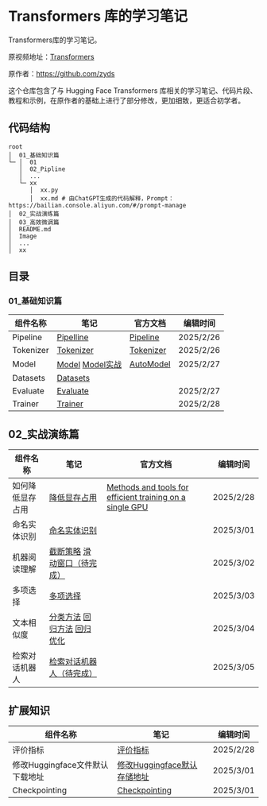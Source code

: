 # Transformers 库的学习笔记

Transformers库的学习笔记。

原视频地址：[Transformers](https://space.bilibili.com/21060026)

原作者：https://github.com/zyds

这个仓库包含了与 Hugging Face Transformers 库相关的学习笔记、代码片段、教程和示例，在原作者的基础上进行了部分修改，更加细致，更适合初学者。

## 代码结构

```text
root
│  01_基础知识篇
└─ │  01
   │  02_Pipline
   │  ...
   └─ xx 
      │  xx.py
      │  xx.md # 由ChatGPT生成的代码解释，Prompt：https://bailian.console.aliyun.com/#/prompt-manage
│  02_实战演练篇
│  03_高效微调篇
│  README.md
│  Image
│  ...
│  xx
```

## 目录

### 01_基础知识篇

| 组件名称  | 笔记                                                         | 官方文档                                                     | 编辑时间  |
| --------- | ------------------------------------------------------------ | ------------------------------------------------------------ | --------- |
| Pipeline  | [Pipelline](01_基础知识篇/02_Pipeline/pipeline.md)           | [Pipeline](https://huggingface.co/docs/transformers/main/en/quicktour#pipeline) | 2025/2/26 |
| Tokenizer | [Tokenizer](01_基础知识篇/03_Tokenizer/tokenizer.md)         | [Tokenizer](https://huggingface.co/docs/transformers/main/en/quicktour#autotokenizer) | 2025/2/26 |
| Model     | [Model](01_基础知识篇/04_Model/model.md)   [Model实战](01_基础知识篇/04_Model/实战.md) | [AutoModel](https://huggingface.co/docs/transformers/main/en/quicktour#automodel) | 2025/2/27 |
| Datasets  | [Datasets](01_基础知识篇/05_Datasets/datasets.md)            |                                                              |           |
| Evaluate  | [Evaluate](01_基础知识篇/06_Evaluate/evaluate.md)            |                                                              | 2025/2/27 |
| Trainer   | [Trainer](01_基础知识篇/07_Trainer/trainer.md)               |                                                              | 2025/2/28 |

## 02_实战演练篇

| 组件名称         | 笔记                                                         | 官方文档                                                     | 编辑时间  |
| ---------------- | ------------------------------------------------------------ | ------------------------------------------------------------ | --------- |
| 如何降低显存占用 | [降低显存占用](02_实战演练篇/01_如何降低显存占用/降低显存占用实战.md) | [Methods and tools for efficient training on a single GPU](https://huggingface.co/docs/transformers/perf_train_gpu_one#methods-and-tools-for-efficient-training-on-a-single-gpu) | 2025/2/28 |
| 命名实体识别     | [命名实体识别](02_实战演练篇/02_命名实体识别/命名实体识别.md) |                                                              | 2025/3/01 |
| 机器阅读理解     | [截断策略](02_实战演练篇/03_机器阅读理解/截断策略机器阅读理解)  [滑动窗口（待完成）](02_实战演练篇/03_机器阅读理解/滑动窗口机器阅读理解) |                                                              | 2025/3/02 |
| 多项选择         | [多项选择](02_实战演练篇/04_多项选择/多项选择.md)            |                                                              | 2025/3/03 |
| 文本相似度       | [分类方法](02_实战演练篇/05_文本相似度/01_分类方法计算文本相似度)  [回归方法](02_实战演练篇/05_文本相似度/02_回归方法计算文本相似度) [回归优化](02_实战演练篇/05_文本相似度/03_回归方法过大时解决方案) |                                                              | 2025/3/04 |
| 检索对话机器人   | [检索对话机器人（待完成）](02_实战演练篇/06_检索对话机器人/对话机器人.md) |                                                              | 2025/3/05 |

## 扩展知识

| 组件名称                        | 笔记                                                         | 编辑时间  |
| ------------------------------- | ------------------------------------------------------------ | --------- |
| 评价指标                        | [评价指标](扩展知识/查看不同分类任务的评价指标.md)           | 2025/2/28 |
| 修改Huggingface文件默认下载地址 | [修改Huggingface默认存储地址](扩展知识/修改Huggingface文件默认下载地址) | 2025/3/01 |
| Checkpointing                   | [Checkpointing](扩展知识/Checkpointing.md)                   | 2025/3/01 |

